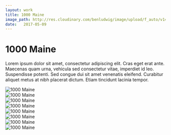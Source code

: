 ```yaml
---
layout: work
title: 1000 Maine
image_path: http://res.cloudinary.com/benludwig/image/upload/f_auto/v1499826012/1000-4_ezbtlw.jpg
date:   2017-05-09
---
```

<div class="grid-container">
<div class="grid">
<div class="grid-sizer"></div>
<div class="grid-item">
  <div class="copy-block revealblock">
    <h1>1000 Maine</h1>
    <p>Lorem ipsum dolor sit amet, consectetur adipiscing elit. Cras eget erat ante. Maecenas quam urna, vehicula sed consectetur vitae, imperdiet id leo. Suspendisse potenti. Sed congue dui sit amet venenatis eleifend. Curabitur aliquet metus at nibh placerat dictum. Etiam tincidunt lacinia tempor.</p>
  </div>
</div>
<div class="grid-item">
<img src="http://res.cloudinary.com/benludwig/image/upload/f_auto/v1499826000/1000-1_xrx10b.jpg" class="revealblock" alt="1000 Maine">
</div>
<div class="grid-item">
<img src="http://res.cloudinary.com/benludwig/image/upload/f_auto/v1499825995/1000-3_eqheft.jpg" class="revealblock" alt="1000 Maine">
</div>
<div class="grid-item">
<img src="http://res.cloudinary.com/benludwig/image/upload/f_auto/v1499826003/1000-7_b1hzxn.jpg" class="revealblock" alt="1000 Maine">
</div>
<div class="grid-item">
<img src="http://res.cloudinary.com/benludwig/image/upload/f_auto/v1499825991/1000-6_flygd0.jpg" class="revealblock" alt="1000 Maine">
</div>
<div class="grid-item">
<img src="http://res.cloudinary.com/benludwig/image/upload/f_auto/v1499825985/1000-5_tdvr6o.jpg" class="revealblock" alt="1000 Maine">
</div>
<div class="grid-item">
<img src="http://res.cloudinary.com/benludwig/image/upload/f_auto/v1499825984/1000-2_ceg0tk.jpg" class="revealblock" alt="1000 Maine">
</div>
<div class="grid-item">
<img src="http://res.cloudinary.com/benludwig/image/upload/f_auto/v1499826019/1000-8_fqumus.jpg" class="revealblock" alt="1000 Maine">
</div>
<div class="grid-item">
<img src="http://res.cloudinary.com/benludwig/image/upload/f_auto/v1499826012/1000-4_ezbtlw.jpg" class="revealblock" alt="1000 Maine">
</div>
</div>
</div>
